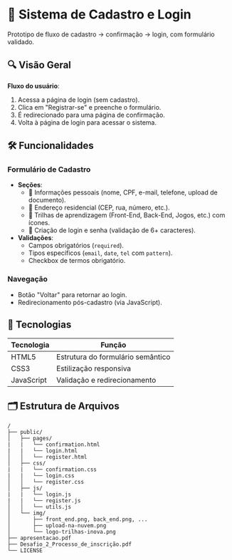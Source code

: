 # 📝 Sistema de Cadastro e Login  

Prototipo de fluxo de cadastro → confirmação → login, com formulário validado.  

## 🔍 Visão Geral  
**Fluxo do usuário**:  
1. Acessa a página de login (sem cadastro).  
2. Clica em "Registrar-se" e preenche o formulário.  
3. É redirecionado para uma página de confirmação.  
4. Volta à página de login para acessar o sistema.  

## 🛠️ Funcionalidades  
### Formulário de Cadastro  
- **Seções**:  
  - 📌 Informações pessoais (nome, CPF, e-mail, telefone, upload de documento).  
  - 🏡 Endereço residencial (CEP, rua, número, etc.).  
  - 🎯 Trilhas de aprendizagem (Front-End, Back-End, Jogos, etc.) com ícones.  
  - 🔑 Criação de login e senha (validação de 6+ caracteres).  
- **Validações**:  
  - Campos obrigatórios (`required`).  
  - Tipos específicos (`email`, `date`, `tel` com `pattern`).  
  - Checkbox de termos obrigatório.  

### Navegação  
- Botão "Voltar" para retornar ao login.  
- Redirecionamento pós-cadastro (via JavaScript).  

## 🧰 Tecnologias  
| Tecnologia | Função |  
|------------|--------|  
| HTML5 | Estrutura do formulário semântico |  
| CSS3 | Estilização responsiva |  
| JavaScript | Validação e redirecionamento |  

## 🗂️ Estrutura de Arquivos  
```plaintext
/  
├── public/  
│   ├── pages/  
|   |   └── confirmation.html 
|   |   └── login.html 
│   │   └── register.html
│   ├── css/  
|   |   └── confirmation.css 
|   |   └── login.css 
│   │   └── register.css  
│   ├── js/  
|   |   └── login.js 
|   |   └── register.js
│   │   └── utils.js
│   └── img/  
│       ├── front_end.png, back_end.png, ...  
│       ├── upload-na-nuvem.png  
│       └── logo-trilhas-inova.png  
├── apresentacao.pdf  
├── Desafio_2_Processo_de_inscrição.pdf 
└── LICENSE
